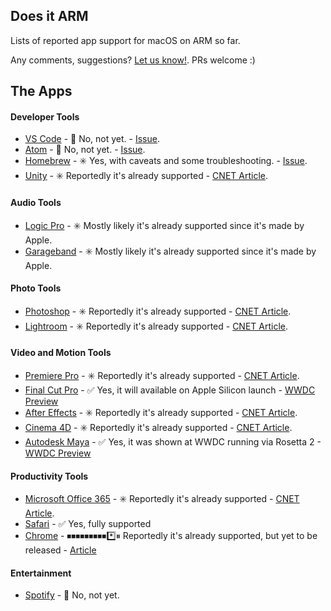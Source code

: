 Does it ARM
----

Lists of reported app support for macOS on ARM so far. 

Any comments, suggestions? [Let us know!](https://github.com/ThatGuySam/doesitarm/issues). PRs welcome :) 


## The Apps

#### Developer Tools

* [VS Code](https://code.visualstudio.com/) - 🚫 No, not yet. - [Issue](https://github.com/microsoft/vscode/issues/104780). 
* [Atom](https://atom.io/) - 🚫 No, not yet. - [Issue](https://github.com/atom/atom/issues/21078). 
* [Homebrew](https://brew.sh/) - ✳️ Yes, with caveats and some troubleshooting. - [Issue](https://github.com/Homebrew/brew/issues/7857). 
* [Unity](https://store.unity.com/download) - ✳️ Reportedly it's already supported - [CNET Article](https://www.cnet.com/news/microsoft-365-and-adobe-creative-cloud-will-support-mac-arm-natively/#:~:text=At%20its%20annual%20Worldwide%20Developers,which%20it%20calls%20Apple%20silicon.&text=Adobe's%20Creative%20Cloud%20software%20includes,InDesign%2C%20Premiere%20Pro%20and%20Illustrator.). 


#### Audio Tools

* [Logic Pro](https://www.apple.com/logic-pro/) - ✳️ Mostly likely it's already supported since it's made by Apple.
* [Garageband](https://www.apple.com/mac/garageband/) - ✳️ Mostly likely it's already supported since it's made by Apple.



#### Photo Tools

* [Photoshop](https://www.adobe.com/products/photoshop.html) - ✳️ Reportedly it's already supported - [CNET Article](https://www.cnet.com/news/microsoft-365-and-adobe-creative-cloud-will-support-mac-arm-natively/#:~:text=At%20its%20annual%20Worldwide%20Developers,which%20it%20calls%20Apple%20silicon.&text=Adobe's%20Creative%20Cloud%20software%20includes,InDesign%2C%20Premiere%20Pro%20and%20Illustrator.). 
* [Lightroom](https://www.adobe.com/products/photoshop-lightroom.html) - ✳️ Reportedly it's already supported - [CNET Article](https://www.cnet.com/news/microsoft-365-and-adobe-creative-cloud-will-support-mac-arm-natively/#:~:text=At%20its%20annual%20Worldwide%20Developers,which%20it%20calls%20Apple%20silicon.&text=Adobe's%20Creative%20Cloud%20software%20includes,InDesign%2C%20Premiere%20Pro%20and%20Illustrator.). 


#### Video and Motion Tools

* [Premiere Pro](https://www.adobe.com/products/premiere.html) - ✳️ Reportedly it's already supported - [CNET Article](https://www.cnet.com/news/microsoft-365-and-adobe-creative-cloud-will-support-mac-arm-natively/#:~:text=At%20its%20annual%20Worldwide%20Developers,which%20it%20calls%20Apple%20silicon.&text=Adobe's%20Creative%20Cloud%20software%20includes,InDesign%2C%20Premiere%20Pro%20and%20Illustrator.). 
* [Final Cut Pro](https://www.apple.com/final-cut-pro/) - ✅ Yes, it will available on Apple Silicon launch - [WWDC Preview](https://youtu.be/GEZhD3J89ZE?t=5844)
* [After Effects](https://www.adobe.com/products/aftereffects.html) - ✳️ Reportedly it's already supported - [CNET Article](https://www.cnet.com/news/microsoft-365-and-adobe-creative-cloud-will-support-mac-arm-natively/#:~:text=At%20its%20annual%20Worldwide%20Developers,which%20it%20calls%20Apple%20silicon.&text=Adobe's%20Creative%20Cloud%20software%20includes,InDesign%2C%20Premiere%20Pro%20and%20Illustrator.). 
* [Cinema 4D](https://www.maxon.net/en-us/products/cinema-4d/overview/) - ✳️ Reportedly it's already supported - [CNET Article](https://www.cnet.com/news/microsoft-365-and-adobe-creative-cloud-will-support-mac-arm-natively/#:~:text=At%20its%20annual%20Worldwide%20Developers,which%20it%20calls%20Apple%20silicon.&text=Adobe's%20Creative%20Cloud%20software%20includes,InDesign%2C%20Premiere%20Pro%20and%20Illustrator.). 
* [Autodesk Maya](https://www.autodesk.com/products/maya/overview) - ✅ Yes, it was shown at WWDC running via Rosetta 2 - [WWDC Preview](https://youtu.be/GEZhD3J89ZE?t=6036)



#### Productivity Tools

* [Microsoft Office 365](https://www.microsoft.com/en-us/microsoft-365/office-365) - ✳️ Reportedly it's already supported - [CNET Article](https://www.cnet.com/news/microsoft-365-and-adobe-creative-cloud-will-support-mac-arm-natively/#:~:text=At%20its%20annual%20Worldwide%20Developers,which%20it%20calls%20Apple%20silicon.&text=Adobe's%20Creative%20Cloud%20software%20includes,InDesign%2C%20Premiere%20Pro%20and%20Illustrator.). 
* [Safari](https://www.apple.com/safari/) - ✅ Yes, fully supported
* [Chrome](https://www.google.com/chrome/) - ⏹⏹⏹⏹⏹⏹⏹⏹⏹*️⃣⏸ Reportedly it's already supported, but yet to be released - [Article](https://www.neowin.net/news/chrome-for-windows-on-arm-is-ready-but-google-isnt-releasing-it/)


#### Entertainment

* [Spotify](https://www.spotify.com/us/download/mac/) - 🚫 No, not yet.

